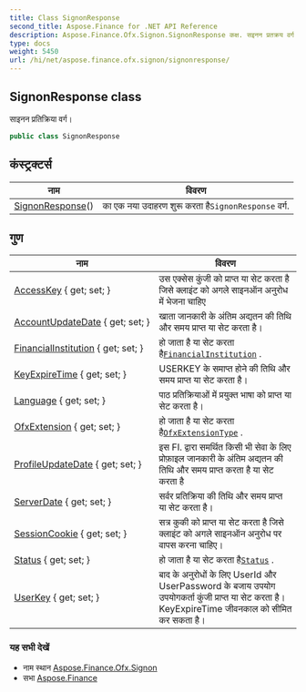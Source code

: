 ```yaml
---
title: Class SignonResponse
second_title: Aspose.Finance for .NET API Reference
description: Aspose.Finance.Ofx.Signon.SignonResponse कक्ष. सइनन प्रतक्रय वर्ग
type: docs
weight: 5450
url: /hi/net/aspose.finance.ofx.signon/signonresponse/
---
```

## SignonResponse class

साइनन प्रतिक्रिया वर्ग।

```csharp
public class SignonResponse
```

## कंस्ट्रक्टर्स

| नाम | विवरण |
| --- | --- |
| [SignonResponse](signonresponse/)() | का एक नया उदाहरण शुरू करता है`SignonResponse` वर्ग. |

## गुण

| नाम | विवरण |
| --- | --- |
| [AccessKey](../../aspose.finance.ofx.signon/signonresponse/accesskey/) { get; set; } | उस एक्सेस कुंजी को प्राप्त या सेट करता है जिसे क्लाइंट को अगले साइनऑन अनुरोध में भेजना चाहिए |
| [AccountUpdateDate](../../aspose.finance.ofx.signon/signonresponse/accountupdatedate/) { get; set; } | खाता जानकारी के अंतिम अद्यतन की तिथि और समय प्राप्त या सेट करता है। |
| [FinancialInstitution](../../aspose.finance.ofx.signon/signonresponse/financialinstitution/) { get; set; } | हो जाता है या सेट करता है[`FinancialInstitution`](./financialinstitution/) . |
| [KeyExpireTime](../../aspose.finance.ofx.signon/signonresponse/keyexpiretime/) { get; set; } | USERKEY के समाप्त होने की तिथि और समय प्राप्त या सेट करता है। |
| [Language](../../aspose.finance.ofx.signon/signonresponse/language/) { get; set; } | पाठ प्रतिक्रियाओं में प्रयुक्त भाषा को प्राप्त या सेट करता है। |
| [OfxExtension](../../aspose.finance.ofx.signon/signonresponse/ofxextension/) { get; set; } | हो जाता है या सेट करता है[`OfxExtensionType`](../../aspose.finance.ofx/ofxextensiontype/) . |
| [ProfileUpdateDate](../../aspose.finance.ofx.signon/signonresponse/profileupdatedate/) { get; set; } | इस FI. द्वारा समर्थित किसी भी सेवा के लिए प्रोफ़ाइल जानकारी के अंतिम अद्यतन की तिथि और समय प्राप्त करता है या सेट करता है |
| [ServerDate](../../aspose.finance.ofx.signon/signonresponse/serverdate/) { get; set; } | सर्वर प्रतिक्रिया की तिथि और समय प्राप्त या सेट करता है। |
| [SessionCookie](../../aspose.finance.ofx.signon/signonresponse/sessioncookie/) { get; set; } | सत्र कुकी को प्राप्त या सेट करता है जिसे क्लाइंट को अगले साइनऑन अनुरोध पर वापस करना चाहिए। |
| [Status](../../aspose.finance.ofx.signon/signonresponse/status/) { get; set; } | हो जाता है या सेट करता है[`Status`](./status/) . |
| [UserKey](../../aspose.finance.ofx.signon/signonresponse/userkey/) { get; set; } | बाद के अनुरोधों के लिए UserId और UserPassword के बजाय उपयोग उपयोगकर्ता कुंजी प्राप्त या सेट करता है। KeyExpireTime जीवनकाल को सीमित कर सकता है। |

### यह सभी देखें

* नाम स्थान [Aspose.Finance.Ofx.Signon](../../aspose.finance.ofx.signon/)
* सभा [Aspose.Finance](../../)


